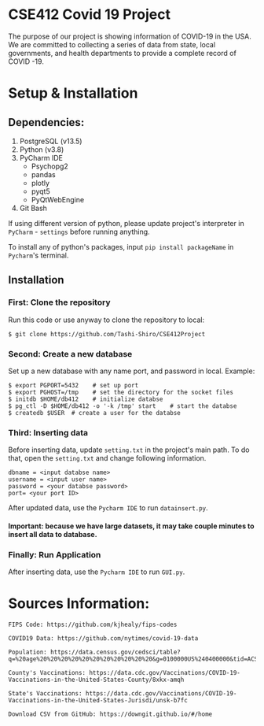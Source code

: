 # CSE412 Covid 19 Project
The purpose of our project is showing information of COVID-19 in the USA.
We are committed to collecting a series of data from state, 
local governments, and health departments to provide a complete record of COVID -19.

# Setup & Installation

## Dependencies:
1. PostgreSQL (v13.5)
2. Python (v3.8)
3. PyCharm IDE
   - Psychopg2
   - pandas
   - plotly
   - pyqt5
   - PyQtWebEngine
4. Git Bash

If using different version of python, please update project's interpreter in `PyCharm` - `settings` before running anything.

To install any of python's packages, input `pip install packageName` in `Pycharm`'s terminal.

## Installation

### First: Clone the repository
Run this code or use anyway to clone the repository to local:

    $ git clone https://github.com/Tashi-Shiro/CSE412Project

### Second: Create a new database
Set up a new database with any name port, and password in local. Example:

    $ export PGPORT=5432    # set up port
    $ export PGHOST=/tmp    # set the directory for the socket files
    $ initdb $HOME/db412    # initialize databse
    $ pg_ctl -D $HOME/db412 -o '-k /tmp' start    # start the databse
    $ createdb $USER  # create a user for the databse

### Third: Inserting data
Before inserting data, update `setting.txt` in the project's main path. To do that,
open the `setting.txt` and change following information.

    dbname = <input databse name>
    username = <input user name>
    password = <your databse password>
    port= <your port ID>

After updated data, use the `Pycharm IDE` to run `datainsert.py`. 

#### Important: because we have large datasets, it may take couple minutes to insert all data to database.

### Finally: Run Application
After inserting data, use the `Pycharm IDE` to run `GUI.py`.

# Sources Information:

    FIPS Code: https://github.com/kjhealy/fips-codes
  
    COVID19 Data: https://github.com/nytimes/covid-19-data
    
    Population: https://data.census.gov/cedsci/table?q=%20age%20%20%20%20%20%20%20%20%20%20%20&g=0100000US%240400000&tid=ACSDP1Y2019.DP05&moe=false&hidePreview=true
    
    County's Vaccinations: https://data.cdc.gov/Vaccinations/COVID-19-Vaccinations-in-the-United-States-County/8xkx-amqh
    
    State's Vaccinations: https://data.cdc.gov/Vaccinations/COVID-19-Vaccinations-in-the-United-States-Jurisdi/unsk-b7fc
  
    Download CSV from GitHub: https://downgit.github.io/#/home
